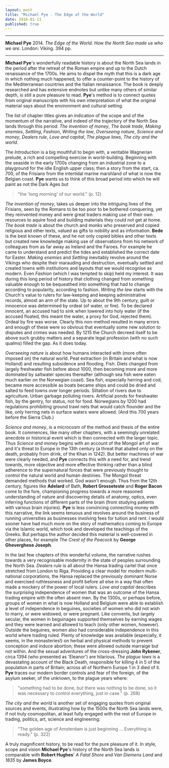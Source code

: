 ```yaml
---
layout: post
title: "Michael Pye - The Edge of the World"
date: 2016-01-11
published: true
---
```



***
<b>Michael Pye</b> 2014. _The Edge of the World. How the North Sea made us who we are_. London: Viking. 394 pp.

***


**Michael Pye**'s wonderfully readable history is about the North Sea lands in the period after the retreat of the Roman empire and up to the Dutch renaissance of the 1700s. He aims to dispel the myth that this is a dark age in which nothing much happened, to offer a counter-point to the history of the Mediterranean countries and the Italian renaissance.  The book is deeply researched and has extensive endnotes but unlike many others of similar depth, is still a pure pleasure to read. **Pye**'s method is to connect quotes from original manuscripts with his own interpretation of what the original material says about the environment and cultural setting. 

The list of chapter titles gives an indication of the scope and of the momentum of the narrative, and indeed of the trajectory of the North Sea lands through this period: _The invention of money_, _The book trade_, _Making enemies_, _Settling_, _Fashion_, _Writing the law_, _Overseeing nature_, _Science and money_, _Dealers rule_, _Love and capital_, _The plague laws_, _The city and the world_.

The _Introduction_ is a big mouthfull to begin with, a veritable Wagnerian prelude,  a rich and compelling exercise in world-building.  Beginning with the seaside in the early 1700s changing from an industrial zone to a playground for the idle English upper class; then a story from the start, ca. 700, of the Frisians from the intertidal marine marshland of what is now the Belgian coast.  **Pye** wants us to think of this broad period into which he will paint as not the Dark Ages but

>"the 'long morning' of our world." (p. 12)  

_The invention of money_,  takes us deeper into the intriguing lives of the Frisians, seen by the Romans to be too poor to be bothered conquering, yet they reinvented money and were great traders making use of their own resources to aquire food and building materials they could not get at home.  _The book trade_ is about the church and monks who preserved and copied religious and other texts, valued as gifts to nobility and as information.  **Bede** is the best known of these, and he not only copied bibles and other texts but created new knowledge making use of observations from his network of colleagues from as far away as Ireland and the Faroes. For example he came to understand and predict the tides and established the correct date for Easter.  _Making enemies_ and _Settling_ inevitably revolve around the Vikings who despite their marauding and destruction, eventually settled and created towns with institutions and layouts that we would recognise as modern. Even _Fashion_ (which I was tempted to skip) held my interest.  It was during this long period of history that clothing changed from something valuable enough to be bequeathed into something that had to change according to popularity, according to fashion.  _Writing the law_ starts with the Church's value to rulers for law-keeping and keeping administrative records, almost an arm of the state. Up to about the 9th century, guilt or innocence was determined by ordeal (of water, or fire).  To be declared innocent, an accused had to sink when lowered into holy water (if the accused floated, this meant the water, a proxy for God, rejected them).  Ordeal by fire was worse.  Clearly this non-method resulted in many errors and enough of these were so obvious that eventually some new solution to disputes and crimes was needed.  By 1215 the Church decreed itself to be above such grubby matters and a separate legal profession (with no such qualms) filled the gap.  As it does today.

_Overseeing nature_ is about how humans interacted with (more often imposed on) the natural world.  Peat extraction (in Britain and what is now Holland) and resulting subsidence and flooding.  Fish.  Diets changed from largely freshwater fish before about 1000, then becoming more and more dominated by saltwater species thereafter (although sea fish were eaten much earlier on the Norwegian coast).  Sea fish, especially herring and cod, became more accessible as boats became ships and could be dried and salted to feed towns over longer periods. Siltation of rivers due to agriculture. Urban garbage polluting rivers. Artificial ponds for freshwater fish, by the gentry, for status, not for food. Norwegians by 1200 had regulations prohibiting ground trawl nets that would catch flounder and the like, only herring nets in surface waters were allowed. (And this 700 years before the Sierra Club.)

_Science and money_, is a microcosm of the method and thesis of the entire book.  It commences, like many other chapters, with a seemingly unrelated anecdote or historical event which is then connected with the larger topic.  Thus _Science and money_ begins with an account of the Mongol art of war and it's threat to Europe in the 13th century (a threat that abated only on the death, probably from drink, of the Khan in 1242).  But better machines of war were clearly needed, and **Pye** connects this with a need for, and trend towards, more objective and more effective thinking rather than a blind adherence  to the supernatural forces that were  previously thought to control the natural world and human destinies.  The Mongol threat demanded methods that worked.  God wasn't enough.  Thus from the 12th century, figures like **Adelard** of Bath, **Robert Grosseteste** and **Roger Bacon** come to the fore, championing progress towards a more reasoned understanding of nature and discovering details of anatomy, optics, even inferring functions of different parts of the brain (from studying patients with various brain injuries).  **Pye** is less convincing connecting money with this narrative, the link seems tenuous and revolves around the business of running universities as businesses involving fees for tuition and rent. I would sooner have had much more on the story of mathematics coming to Europe via the Islamic world, which took and developed the teachings of the Greeks.  But perhaps the author decided this material is well-covered in other places, for example _The Crest of the Peacock_ by **George Gheverghese Joseph**.

In the last few chapters of this wonderful volume, the narrative rushes towards a very recognisable modernity in the state of peoples surrounding the North Sea. _Dealers rule_ is all about the Hansa trading cartel that once stretched from London to Riga.  Providing a clear model for modern multi-national corporations, the Hansa replaced the previously dominant Norse and exercised ruthlessness and profit before all else in a way that often made a mockery of the power of local rulers.  _Love and capital_ describes the surprising independence of women that was an outcome of the Hansa trading empire with the often absent men.  By the 1300s, or perhaps before, groups of women in what is now Holland and Belgium were able to establish a level of independence in beguines, societies of women who did not wish to marry, or were widowed, or were pregnant.  Like convents, but largely secular, the women in beguinages supported themselves by earning wages and they were learned and allowed to teach (only other women, however).  Outside the beguines, women also had considerable independence in this world where trading ruled.  Plenty of knowledge was available (especially, it seems, in the monasteries!) on herbal and physical methods to prevent conception and induce abortion; these were allowed outside marraige but not within.  And the sexual adventures of the cross-dressing **John Rykener**, circa 1394 (who presented as 'Eleanor') are hilarious. _The plague laws_ is a devastating account of the Black Death, responsible for killing 4 in 5 of the population in parts of Britain; across all of Northern Europe 1 in 3 died of it.  **Pye** traces our modern border controls and fear of the foreign, of the asylum seeker, of the unknown, to the plague years where:

>"something had to be done, but there was nothing to be done, so it was necessary to control everything, just in case." (p. 268)

_The city and the world_ is another set of engaging quotes  from original sources and events, illustrating how by the 1500s the North Sea lands were, if not truly cosmopolitan, at least fully engaged with the rest of Europe in trading, politics, art, science and engineering:  

>"The golden age of Amsterdam is just beginning ...   Everything is ready." (p. 322)

A truly magnificent history, to be read for the pure pleasure of it.  In style, scope and vision **Michael Pye**'s history of the North Sea lands is comparable with **Robert Hughes**' _A Fatal Shore_ and _Van Diemens Land_ and _1835_ by **James Boyce**.
